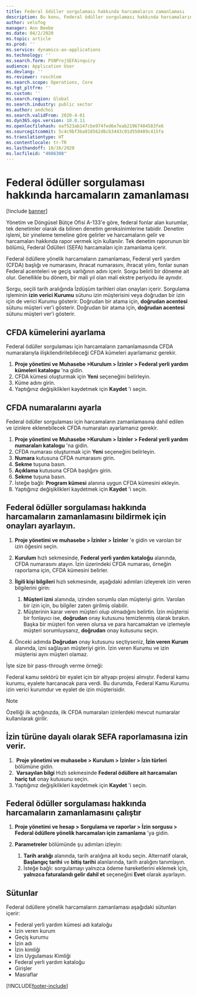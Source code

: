 ```yaml
---
title: Federal ödüller sorgulaması hakkında harcamaların zamanlaması
description: Bu konu, Federal ödüller sorgulaması hakkında harcamaların zamanlaması hakkında bilgi sağlar.
author: velofog
manager: Ann Beebe
ms.date: 04/2/2020
ms.topic: article
ms.prod: ''
ms.service: dynamics-ax-applications
ms.technology: ''
ms.search.form: PSNProjSEFAinquiry
audience: Application User
ms.devlang: ''
ms.reviewer: roschlom
ms.search.scope: Operations, Core
ms.tgt_pltfrm: ''
ms.custom: ''
ms.search.region: Global
ms.search.industry: public sector
ms.author: andchoi
ms.search.validFrom: 2020-4-01
ms.dyn365.ops.version: 10.0.11
ms.openlocfilehash: eaf523ab147cbe974fed6e7eab21967404583fe6
ms.sourcegitcommit: 5c4c9bf3ba018562d6cb3443c01d550489c415fa
ms.translationtype: HT
ms.contentlocale: tr-TR
ms.lasthandoff: 10/16/2020
ms.locfileid: "4086308"
---
```

# <a name="schedule-of-expenditures-of-federal-awards-inquiry"></a>Federal ödüller sorgulaması hakkında harcamaların zamanlaması

[!include [banner](../includes/banner.md)]

Yönetim ve Döngüsel Bütçe Ofisi A-133'e göre, federal fonlar alan kurumlar, tek denetimler olarak da bilinen denetim gereksinimlerine tabidir. Denetim işlemi, bir yineleme temeline göre gelirler ve harcamaların gelir ve harcamaları hakkında rapor vermek için kullanılır. Tek denetim raporunun bir bölümü, Federal Ödülleri (SEFA) harcamaları için zamanlama içerir.

Federal ödüllere yönelik harcamaların zamanlaması, Federal yerli yardım (CFDA) başlığı ve numarasını, ihracat numarasını, ihracat yılını, fonlar sunan Federal acenteleri ve geçiş varlığının adını içerir. Sorgu belirli bir döneme ait olur. Genellikle bu dönem, bir mali yıl olan mali ekstre periyodu ile aynıdır.

Sorgu, seçili tarih aralığında İzdüşüm tarihleri olan onayları içerir. Sorgulama işleminin **izin verici Kurumu** sütunu izin müşterisini veya doğrudan bir izin için de verici Kurumu gösterir. Doğrudan bir atama için, **doğrudan acentesi** sütunu müşteri ver'i gösterir. Doğrudan bir atama için, **doğrudan acentesi** sütunu müşteri ver'i gösterir.

## <a name="set-up-the-cfda-clusters"></a>CFDA kümelerini ayarlama

Federal ödüller sorgulaması için harcamaların zamanlamasında CFDA numaralarıyla ilişkilendirilebileceği CFDA kümeleri ayarlamanız gerekir.

1. **Proje yönetimi ve Muhasebe \>Kurulum \> İzinler \> Federal yerli yardım kümeleri katalogu** 'na gidin.
2. CFDA kümesi oluşturmak için **Yeni** seçeneğini belirleyin.
3. Küme adını girin.
4. Yaptığınız değişiklikleri kaydetmek için **Kaydet** 'i seçin.

## <a name="set-up-cfda-numbers"></a>CFDA numaralarını ayarla

Federal ödüller sorgulaması için harcamaların zamanlamasına dahil edilen ve izinlere eklenebilecek CFDA numaraları ayarlamanız gerekir.

1. **Proje yönetimi ve Muhasebe \>Kurulum \> İzinler \> Federal yerli yardım numaraları katalogu** 'na gidin.
2. CFDA numarası oluşturmak için **Yeni** seçeneğini belirleyin.
3. **Numara** kutusuna CFDA numarasını girin.
4. **Sekme** tuşuna basın.
5. **Açıklama** kutusuna CFDA başlığını girin.
6. **Sekme** tuşuna basın.
7. İsteğe bağlı: **Program kümesi** alanına uygun CFDA kümesini ekleyin.
8. Yaptığınız değişiklikleri kaydetmek için **Kaydet** 'i seçin.

## <a name="set-up-grants-to-report-for-the-schedule-of-expenditures-of-federal-awards-inquiry"></a>Federal ödüller sorgulaması hakkında harcamaların zamanlamasını bildirmek için onayları ayarlayın.

1. **Proje yönetimi ve muhasebe \> İzinler \> İzinler** 'e gidin ve varolan bir izin öğesini seçin.
2. **Kurulum** hızlı sekmesinde, **Federal yerli yardım kataloğu** alanında, CFDA numarasını atayın. İzin üzerindeki CFDA numarası, örneğin raporlama için, CFDA kümesini belirler.
3. **İlgili kişi bilgileri** hızlı sekmesinde, aşağıdaki adımları izleyerek izin veren bilgilerini girin:

    1. **Müşteri izni** alanında, izinden sorumlu olan müşteriyi girin. Varolan bir izin için, bu bilgiler zaten girilmiş olabilir.
    2. Müşterinin karar veren müşteri olup olmadığını belirtin. İzin müşterisi bir fonlayıcı ise, **doğrudan** onay kutusunu temizlenmiş olarak bırakın. Başka bir müşteri fon veren olursa ve para harcamaktan ve izlemeyle müşteri sorumluysanız, **doğrudan** onay kutusunu seçin.

4. Önceki adımda **Doğrudan** onay kutusunu seçtiyseniz, **İzin veren Kurum** alanında, izni sağlayan müşteriyi girin. İzin veren Kurumu ve izin müşterisi aynı müşteri olamaz.

İşte size bir pass-through verme örneği:

Federal kamu sektörü bir eyalet için bir altyapı projesi almıştır. Federal kamu kurumu, eyalete harcanacak para verdi. Bu durumda, Federal Kamu Kurumu izin verici kurumdur ve eyalet de izin müşterisidir.

> [!NOTE] 
> Özelliği ilk açtığınızda, ilk CFDA numaraları izinlerdeki mevcut numaralar kullanılarak girilir.

## <a name="exclude-grants-from-sefa-reporting-based-on-the-grant-type"></a>İzin türüne dayalı olarak SEFA raporlamasına izin verir.

1.  **Proje yönetimi ve muhasebe \> Kurulum \> İzinler \> İzin türleri** bölümüne gidin.
2.  **Varsayılan bilgi** Hızlı sekmesinde **Federal ödüllere ait harcamaları hariç tut** onay kutusunu seçin.
3. Yaptığınız değişiklikleri kaydetmek için **Kaydet** 'i seçin.

## <a name="run-the-schedule-of-expenditures-of-federal-awards-inquiry"></a>Federal ödüller sorgulaması hakkında harcamaların zamanlamasını çalıştır

1. **Proje yönetimi ve hesap \> Sorgulama ve raporlar \> İzin sorgusu \> Federal ödüllere yönelik harcamaları için zamanlama** 'ya gidin.
2. **Parametreler** bölümünde şu adımları izleyin:

    1. **Tarih aralığı** alanında, tarih aralığına ait kodu seçin. Alternatif olarak, **Başlangıç tarihi** ve **bitiş tarihi** alanlarında, tarih aralığını tanımlayın.
    2. İsteğe bağlı: sorgulamayı yalnızca ödeme hareketlerini eklemek Için, **yalnızca faturalandı gelir dahil et** seçeneğini **Evet** olarak ayarlayın.

## <a name="columns"></a>Sütunlar

Federal ödüllere yönelik harcamaların zamanlaması aşağıdaki sütunları içerir:

- Federal yerli yardım kümesi adı kataloğu
- İzin veren kurum
- Geçiş kurumu
- İzin adı
- İzin kimliği
- İzin Uygulaması Kimliği
- Federal yerli yardım kataloğu
- Girişler
- Masraflar


[!INCLUDE[footer-include](../includes/footer-banner.md)]